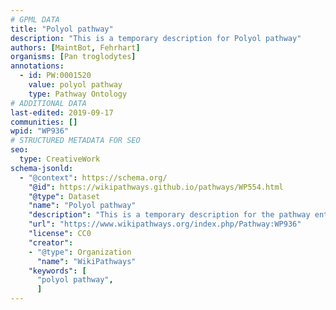 ```yaml
---
# GPML DATA
title: "Polyol pathway"
description: "This is a temporary description for Polyol pathway"
authors: [MaintBot, Fehrhart]
organisms: [Pan troglodytes]
annotations:
  - id: PW:0001520
    value: polyol pathway
    type: Pathway Ontology
# ADDITIONAL DATA
last-edited: 2019-09-17
communities: []
wpid: "WP936"
# STRUCTURED METADATA FOR SEO
seo:
  type: CreativeWork
schema-jsonld:
  - "@context": https://schema.org/
    "@id": https://wikipathways.github.io/pathways/WP554.html
    "@type": Dataset
    "name": "Polyol pathway"
    "description": "This is a temporary description for the pathway entitled: Polyol pathway"
    "url": "https://www.wikipathways.org/index.php/Pathway:WP936"
    "license": CC0
    "creator":
    - "@type": Organization
      "name": "WikiPathways"
    "keywords": [
      "polyol pathway",
      ]
---
```


